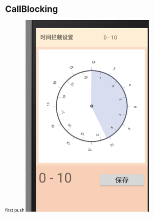 # CallBlocking
first push
![image](https://github.com/xieyongxiong/CallBlocking/blob/master/screenshots/time.gif)   
